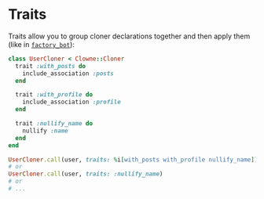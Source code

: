 # Traits

Traits allow you to group cloner declarations together and then apply them (like in [`factory_bot`](https://github.com/thoughtbot/factory_bot)):

```ruby
class UserCloner < Clowne::Cloner
  trait :with_posts do
    include_association :posts
  end

  trait :with_profile do
    include_association :profile
  end

  trait :nullify_name do
    nullify :name
  end
end

UserCloner.call(user, traits: %i[with_posts with_profile nullify_name])
# or
UserCloner.call(user, traits: :nullify_name)
# or
# ...
```
